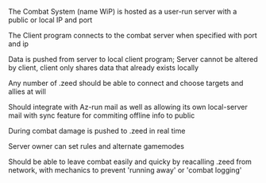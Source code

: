 The Combat System (name WiP) is hosted as a user-run server with a public or local IP and port

The Client program connects to the combat server when specified with port and ip

Data is pushed from server to local client program; Server cannot be altered by client, client only shares data that already exists locally

Any number of .zeed should be able to connect and choose targets and allies at will

Should integrate with Az-run mail as well as allowing its own local-server mail with sync feature for commiting offline info to public

During combat damage is pushed to .zeed in real time

Server owner can set rules and alternate gamemodes

Should be able to leave combat easily and quicky by reacalling .zeed from network, with mechanics to prevent 'running away' or 'combat logging'
